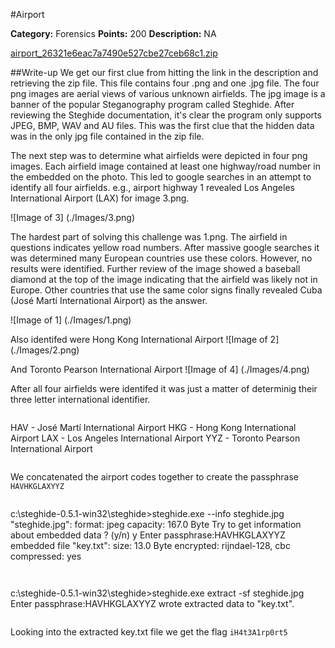 #Airport

**Category:** Forensics
**Points:** 200
**Description:** NA

[airport_26321e6eac7a7490e527cbe27ceb68c1.zip](airport_26321e6eac7a7490e527cbe27ceb68c1.zip)

##Write-up
 We get our first clue from hitting the link in the description and retrieving the zip file.  This file contains four .png and one .jpg file.  The four png images are aerial views of various unknown airfields.  The jpg image is a banner of the popular Steganography program called Steghide.  After reviewing the Steghide documentation, it's clear the program only supports JPEG, BMP, WAV and AU files.  This was the first clue that the hidden data was in the only jpg file contained in the zip file.

The next step was to determine what airfields were depicted in four png images.  Each airfield image contained at least one highway/road number in the embedded on the photo.  This led to google searches in an attempt to identify all four airfields.  e.g., airport highway 1 revealed Los Angeles International Airport (LAX) for image 3.png.

![Image of 3]
(./Images/3.png)

The hardest part of solving this challenge was 1.png.  The airfield in questions indicates yellow road numbers.  After massive google searches it was determined many European countries use these colors. However, no results were identified.  Further review of the image showed a baseball diamond at the top of the image indicating that the airfield was likely not in Europe.  Other countries that use the same color signs finally revealed Cuba (José Martí International Airport) as the answer.


![Image of 1]
(./Images/1.png)

Also identifed were Hong Kong International Airport
![Image of 2]
(./Images/2.png)

And Toronto Pearson International Airport
![Image of 4]
(./Images/4.png)

After all four airfields were identifed it was just a matter of determinig their three letter international identifier.

>```python
HAV - José Martí International Airport
HKG - Hong Kong International Airport
LAX - Los Angeles International Airport
YYZ - Toronto Pearson International Airport
>```

We concatenated the airport codes together to create the passphrase ```HAVHKGLAXYYZ```

>```dos
c:\steghide-0.5.1-win32\steghide>steghide.exe --info steghide.jpg
"steghide.jpg":
  format: jpeg
  capacity: 167.0 Byte
Try to get information about embedded data ? (y/n) y
Enter passphrase:HAVHKGLAXYYZ
  embedded file "key.txt":
    size: 13.0 Byte
    encrypted: rijndael-128, cbc
    compressed: yes
>```

>```
c:\steghide-0.5.1-win32\steghide>steghide.exe extract -sf steghide.jpg
Enter passphrase:HAVHKGLAXYYZ
wrote extracted data to "key.txt".
>```

Looking into the extracted key.txt file we get the flag ```iH4t3A1rp0rt5```
